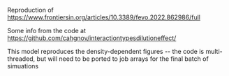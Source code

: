 Reproduction of https://www.frontiersin.org/articles/10.3389/fevo.2022.862986/full

Some info from the code at https://github.com/cahgnov/interactiontypesdilutioneffect/

This model reproduces the density-dependent figures -- the code is multi-threaded, but will need to be ported to job arrays for the final batch of simuations